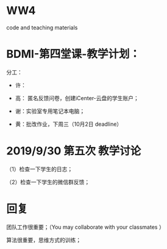 # WW4 
code and teaching materials 

# BDMI-第四堂课-教学计划：

分工：

- 许：  

- 高： 匿名反馈问卷，创建iCenter-云盘的学生账户；

- 谢：实验室专用笔记本电脑；

- 黄：批改作业，下周三（10月2日 deadline）




# 2019/9/30 第五次 教学讨论

（1）检查一下学生的日志；

（2）检查一下学生的微信群反馈；


# 回复

团队工作很重要；（You may collaborate with your classmates ）

算法很重要，思维方式的训练；
